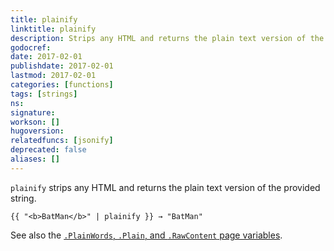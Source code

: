 ```yaml
---
title: plainify
linktitle: plainify
description: Strips any HTML and returns the plain text version of the provided string.
godocref:
date: 2017-02-01
publishdate: 2017-02-01
lastmod: 2017-02-01
categories: [functions]
tags: [strings]
ns:
signature:
workson: []
hugoversion:
relatedfuncs: [jsonify]
deprecated: false
aliases: []
---
```


`plainify` strips any HTML and returns the plain text version of the provided string.

```
{{ "<b>BatMan</b>" | plainify }} → "BatMan"
```

See also the [`.PlainWords`, `.Plain`, and `.RawContent` page variables][pagevars].


[pagevars]: /variables/page/



